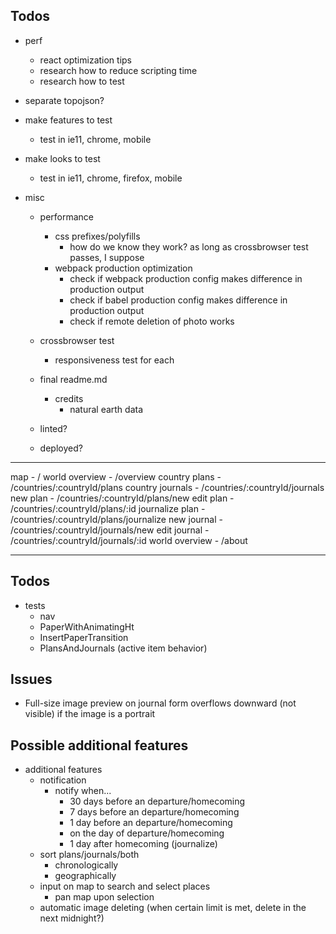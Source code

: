 ## Todos

- perf
  - react optimization tips
  - research how to reduce scripting time
  - research how to test
- separate topojson?
- make features to test
  - test in ie11, chrome, mobile
- make looks to test
  - test in ie11, chrome, firefox, mobile

- misc
  - performance
    - css prefixes/polyfills
      - how do we know they work? as long as crossbrowser test passes, I suppose
    - webpack production optimization
      - check if webpack production config makes difference in production output
      - check if babel production config makes difference in production output
      - check if remote deletion of photo works
  - crossbrowser test
    - responsiveness test for each
  - final readme.md
    - credits
      - natural earth data

  - linted?
  - deployed?

---

map                     - /
world overview          - /overview
country plans           - /countries/:countryId/plans
country journals        - /countries/:countryId/journals
new plan                - /countries/:countryId/plans/new
edit plan               - /countries/:countryId/plans/:id
journalize plan         - /countries/:countryId/plans/journalize
new journal             - /countries/:countryId/journals/new
edit journal            - /countries/:countryId/journals/:id
world overview          - /about

---

## Todos

- tests
  - nav
  - PaperWithAnimatingHt
  - InsertPaperTransition
  - PlansAndJournals (active item behavior)

## Issues

- Full-size image preview on journal form overflows downward (not visible) if the image is a portrait

## Possible additional features

- additional features
  - notification
    - notify when...
      - 30 days before an departure/homecoming
      - 7 days before an departure/homecoming
      - 1 day before an departure/homecoming
      - on the day of departure/homecoming
      - 1 day after homecoming (journalize)
  - sort plans/journals/both
    - chronologically
    - geographically
  - input on map to search and select places
    - pan map upon selection
  - automatic image deleting (when certain limit is met, delete in the next midnight?)
